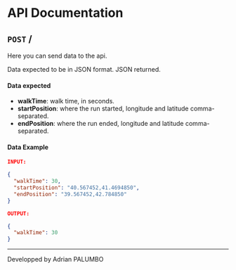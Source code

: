 # API Documentation

## `POST` **/** 

Here you can send data to the api. 

Data expected to be in JSON format. JSON returned.

#### Data expected
* __walkTime__: walk time, in seconds.
* __startPosition__: where the run started, longitude and latitude comma-separated.
* __endPosition__: where the run ended, longitude and latitude comma-separated.

#### Data Example
```json
INPUT:

{
  "walkTime": 30,
  "startPosition": "40.567452,41.4694850",
  "endPosition": "39.567452,42.784850"
}
```

```json
OUTPUT:

{
  "walkTime": 30
}
```
---

Developped by Adrian PALUMBO